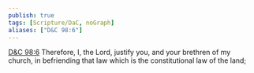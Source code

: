 ```yaml
---
publish: true
tags: [Scripture/DaC, noGraph]
aliases: ["D&C 98:6"]
---
```

[D&C 98:6](https://churchofjesuschrist.org/study/scriptures/dc-testament/dc/98?lang=eng&id=p6#p6) Therefore, I, the Lord, justify you, and your brethren of my church, in befriending that law which is the constitutional law of the land;

